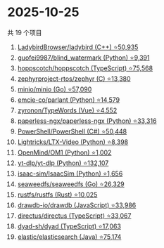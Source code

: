 # 2025-10-25

共 19 个项目

<!-- BEGIN GITHUB -->
<!-- 最后更新时间 2025-10-25 12:10:33 +0800 -->
1. [LadybirdBrowser/ladybird (C++) ⭐50,935](https://github.com/LadybirdBrowser/ladybird)
1. [guofei9987/blind_watermark (Python) ⭐9,391](https://github.com/guofei9987/blind_watermark)
1. [hoppscotch/hoppscotch (TypeScript) ⭐75,568](https://github.com/hoppscotch/hoppscotch)
1. [zephyrproject-rtos/zephyr (C) ⭐13,380](https://github.com/zephyrproject-rtos/zephyr)
1. [minio/minio (Go) ⭐57,090](https://github.com/minio/minio)
1. [emcie-co/parlant (Python) ⭐14,579](https://github.com/emcie-co/parlant)
1. [zyronon/TypeWords (Vue) ⭐4,552](https://github.com/zyronon/TypeWords)
1. [paperless-ngx/paperless-ngx (Python) ⭐33,316](https://github.com/paperless-ngx/paperless-ngx)
1. [PowerShell/PowerShell (C#) ⭐50,448](https://github.com/PowerShell/PowerShell)
1. [Lightricks/LTX-Video (Python) ⭐8,398](https://github.com/Lightricks/LTX-Video)
1. [OpenMind/OM1 (Python) ⭐1,002](https://github.com/OpenMind/OM1)
1. [yt-dlp/yt-dlp (Python) ⭐132,107](https://github.com/yt-dlp/yt-dlp)
1. [isaac-sim/IsaacSim (Python) ⭐1,656](https://github.com/isaac-sim/IsaacSim)
1. [seaweedfs/seaweedfs (Go) ⭐26,329](https://github.com/seaweedfs/seaweedfs)
1. [rustfs/rustfs (Rust) ⭐10,025](https://github.com/rustfs/rustfs)
1. [drawdb-io/drawdb (JavaScript) ⭐33,986](https://github.com/drawdb-io/drawdb)
1. [directus/directus (TypeScript) ⭐33,067](https://github.com/directus/directus)
1. [dyad-sh/dyad (TypeScript) ⭐17,063](https://github.com/dyad-sh/dyad)
1. [elastic/elasticsearch (Java) ⭐75,174](https://github.com/elastic/elasticsearch)
<!-- END GITHUB -->